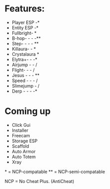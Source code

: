# Features:

- Player ESP -*
- Entity ESP -*
- Fullbright- *
- B-hop- - - -**
- Step- - - - **
- Killaura- - *
- Crystalaura *
- Elytra+- - -*
- Airjump - - /
- Flight- - - / 
- Jesus - - - **
- Speed - - - /
- Slimejump - /
- Derp - - - -*


# Coming up

- Click Gui
- Installer
- Freecam
- Storage ESP
- Scaffold
- Auto Armor
- Auto Totem
- Xray

 \* = NCP-compatable
\*\* = NCP-semi-compatable

NCP = No Cheat Plus. (AntiCheat)

